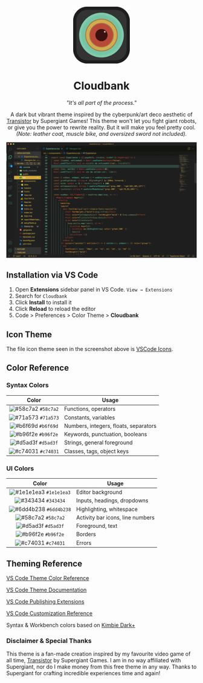 <p align="center">
  <img alt="Cloudbank Logo" src="https://raw.githubusercontent.com/terryszhou/cloudbank/master/public/cloudbank.png" width="150" />
</p>
<h1 align="center">
  Cloudbank
</h1>
<p align="center"><i>
  "It's all part of the process."
</i></p>
<p align="center">
  A dark but vibrant theme inspired by the cyberpunk/art deco aesthetic of <a href="https://store.steampowered.com/app/237930/Transistor/">Transistor</a> by Supergiant Games! This theme won't let you fight giant robots, or give you the power to rewrite reality. But it will make you feel pretty cool. <i>(Note: leather coat, muscle bike, and oversized sword not included).</i>
</p>

![screenshot](https://raw.githubusercontent.com/terryszhou/cloudbank/master/public/screenshot.png)

## Installation via VS Code

1. Open **Extensions** sidebar panel in VS Code. `View → Extensions`
2. Search for `Cloudbank`
3. Click **Install** to install it
4. Click **Reload** to reload the editor
5. Code > Preferences > Color Theme > **Cloudbank**

## Icon Theme

The file icon theme seen in the screenshot above is [VSCode Icons](https://marketplace.visualstudio.com/items?itemName=vscode-icons-team.vscode-icons).

## Color Reference

### Syntax Colors

|                               Color                                | Usage                                           |
| :----------------------------------------------------------------: | ----------------------------------------------- |
| ![#58c7a2](https://via.placeholder.com/10/58c7a2?text=+) `#58c7a2` | Functions, operators                            |
| ![#71a573](https://via.placeholder.com/10/71a573?text=+) `#71a573` | Constants, variables                            |
| ![#b6f69d](https://via.placeholder.com/10/b6f69d?text=+) `#b6f69d` | Numbers, integers, floats, separators           |
| ![#b96f2e](https://via.placeholder.com/10/b96f2e?text=+) `#b96f2e` | Keywords, punctuation, booleans                 |
| ![#d5ad3f](https://via.placeholder.com/10/d5ad3f?text=+) `#d5ad3f` | Strings, general foreground                     |
| ![#c74031](https://via.placeholder.com/10/c74031?text=+) `#c74031` | Classes, tags, object keys                      |

### UI Colors

|                               Color                                      | Usage                                     |
| :----------------------------------------------------------------------: | ----------------------------------------- |
| ![#1e1e1ea3](https://via.placeholder.com/10/1e1e1ea3?text=+) `#1e1e1ea3` | Editor background                         |
| ![#343434](https://via.placeholder.com/10/343434?text=+) `#343434`       | Inputs, headings, dropdowns               |
| ![#6dd4b238](https://via.placeholder.com/10/6dd4b238?text=+) `#6dd4b238` | Highlighting, whitespace                  |
| ![#58c7a2](https://via.placeholder.com/10/58c7a2?text=+) `#58c7a2`       | Activity bar icons, line numbers          |
| ![#d5ad3f](https://via.placeholder.com/10/d5ad3f?text=+) `#d5ad3f`       | Foreground, text                          |
| ![#b96f2e](https://via.placeholder.com/10/b96f2e?text=+) `#b96f2e`       | Borders                                   |
| ![#c74031](https://via.placeholder.com/10/c74031?text=+) `#c74031`       | Errors                                    |

## Theming Reference

[VS Code Theme Color Reference](https://code.visualstudio.com/docs/getstarted/theme-color-reference)

[VS Code Theme Documentation](https://code.visualstudio.com/docs/extensions/themes-snippets-colorizers)

[VS Code Publishing Extensions](https://code.visualstudio.com/docs/extensions/publish-extension)

[VS Code Customization Reference](https://gist.github.com/idleberg/004fad51888d745ac609a24d5804050f)

Syntax & Workbench colors based on [Kimbie Dark+](https://marketplace.visualstudio.com/items?itemName=dnamsons.kimbie-dark-plus)

### Disclaimer & Special Thanks

This theme is a fan-made creation inspired by my favourite video game of all time, <a href="https://store.steampowered.com/app/237930/Transistor/">Transistor</a> by Supergiant Games. I am in no way affiliated with Supergiant, nor do I make money from this free theme in any way. Thanks to Supergiant for crafting incredible experiences time and again!
